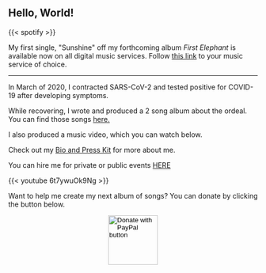 ## Hello, World!

{{< spotify >}}

My first single, "Sunshine" off my forthcoming album *First Elephant* is available now on all digital music services. Follow <a href="https://distrokid.com/hyperfollow/grantswift/sunshine" targe="_blank">this link</a> to your music service of choice.

<hr>

In March of 2020, I contracted SARS-CoV-2 and tested positive for COVID-19 after developing symptoms.

While recovering, I wrote and produced a 2 song album about the ordeal. You can find those songs <a href="https://distrokid.com/hyperfollow/grantswift/fear-and-love-in-the-time-of-corona" target="_blank">here.</a>

I also produced a music video, which you can watch below.

Check out my [Bio and Press Kit](/page/bio/) for more about me.

You can hire me for private or public events [HERE](/page/hire-grant/)

{{< youtube 6t7ywuOk9Ng >}}

Want to help me create my next album of songs? You can donate by clicking the button below.

<form action="https://www.paypal.com/donate" method="post" target="_top">
<input type="hidden" name="hosted_button_id" value="XC5GPL6DGUEHC" />
<input type="image" src="https://www.paypalobjects.com/en_US/i/btn/btn_donateCC_LG.gif" border="0" name="submit" title="PayPal - The safer, easier way to pay online!" alt="Donate with PayPal button" style="display: block; margin: 0 auto; border: 0px none ; padding: 0px; width: 100px; height: 100px;"/>
<img alt="" border="0" src="https://www.paypal.com/en_US/i/scr/pixel.gif" width="1" height="1" />
</form>
